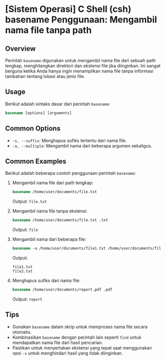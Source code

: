 # [Sistem Operasi] C Shell (csh) basename Penggunaan: Mengambil nama file tanpa path

## Overview
Perintah `basename` digunakan untuk mengambil nama file dari sebuah path lengkap, menghilangkan direktori dan ekstensi file jika diinginkan. Ini sangat berguna ketika Anda hanya ingin menampilkan nama file tanpa informasi tambahan tentang lokasi atau jenis file.

## Usage
Berikut adalah sintaks dasar dari perintah `basename`:

```csh
basename [options] [arguments]
```

## Common Options
- `-s, --suffix`: Menghapus sufiks tertentu dari nama file.
- `-a, --multiple`: Mengambil nama dari beberapa argumen sekaligus.

## Common Examples
Berikut adalah beberapa contoh penggunaan perintah `basename`:

1. Mengambil nama file dari path lengkap:
    ```csh
    basename /home/user/documents/file.txt
    ```
    Output: `file.txt`

2. Mengambil nama file tanpa ekstensi:
    ```csh
    basename /home/user/documents/file.txt .txt
    ```
    Output: `file`

3. Mengambil nama dari beberapa file:
    ```csh
    basename -a /home/user/documents/file1.txt /home/user/documents/file2.txt
    ```
    Output:
    ```
    file1.txt
    file2.txt
    ```

4. Menghapus sufiks dari nama file:
    ```csh
    basename /home/user/documents/report.pdf .pdf
    ```
    Output: `report`

## Tips
- Gunakan `basename` dalam skrip untuk memproses nama file secara otomatis.
- Kombinasikan `basename` dengan perintah lain seperti `find` untuk mendapatkan nama file dari hasil pencarian.
- Pastikan untuk menyertakan ekstensi yang tepat saat menggunakan opsi `-s` untuk menghindari hasil yang tidak diinginkan.